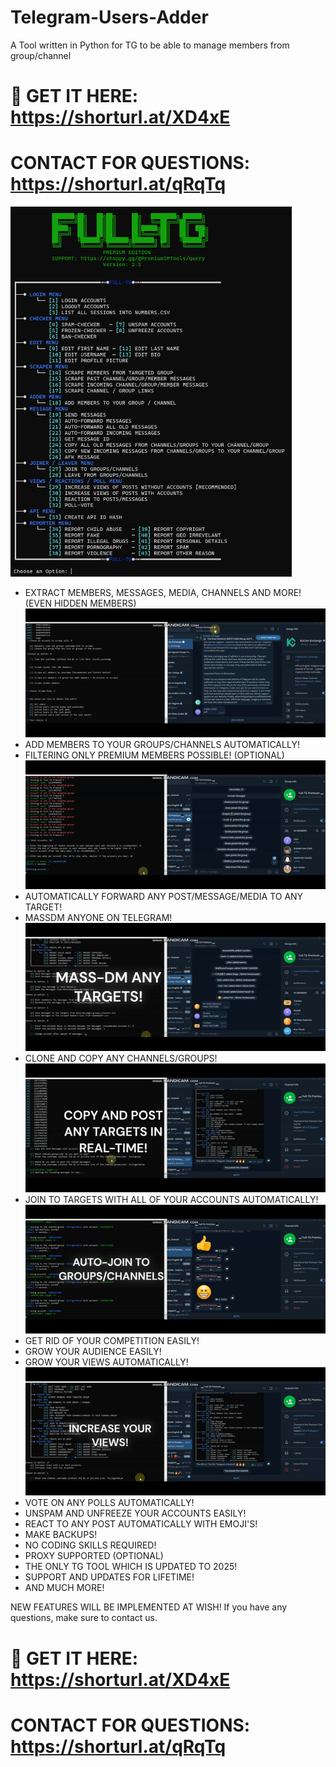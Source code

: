 # Telegram-Users-Adder
A Tool written in Python for TG to be able to manage members from group/channel

# 📁 GET IT HERE: https://shorturl.at/XD4xE
# CONTACT FOR QUESTIONS: https://shorturl.at/qRqTq

<img src='UI1.png' width='450'>

- EXTRACT MEMBERS, MESSAGES, MEDIA, CHANNELS AND MORE! (EVEN HIDDEN MEMBERS)
![](scrap.gif)
- ADD MEMBERS TO YOUR GROUPS/CHANNELS AUTOMATICALLY!
- FILTERING ONLY PREMIUM MEMBERS POSSIBLE! (OPTIONAL)
![](add.gif)
- AUTOMATICALLY FORWARD ANY POST/MESSAGE/MEDIA TO ANY TARGET!
- MASSDM ANYONE ON TELEGRAM!
![](mass.gif)
- CLONE AND COPY ANY CHANNELS/GROUPS!
![](copy.gif)
- JOIN TO TARGETS WITH ALL OF YOUR ACCOUNTS AUTOMATICALLY!
![](join.gif)
- GET RID OF YOUR COMPETITION EASILY!
- GROW YOUR AUDIENCE EASILY!
- GROW YOUR VIEWS AUTOMATICALLY!
![](view_post.gif)
- VOTE ON ANY POLLS AUTOMATICALLY!
- UNSPAM AND UNFREEZE YOUR ACCOUNTS EASILY!
- REACT TO ANY POST AUTOMATICALLY WITH EMOJI'S!
- MAKE BACKUPS!
- NO CODING SKILLS REQUIRED!
- PROXY SUPPORTED (OPTIONAL)
- THE ONLY TG TOOL WHICH IS UPDATED TO 2025!
- SUPPORT AND UPDATES FOR LIFETIME!
- AND MUCH MORE!

NEW FEATURES WILL BE IMPLEMENTED AT WISH!
If you have any questions, make sure to contact us.

# 📁 GET IT HERE: https://shorturl.at/XD4xE
# CONTACT FOR QUESTIONS: https://shorturl.at/qRqTq